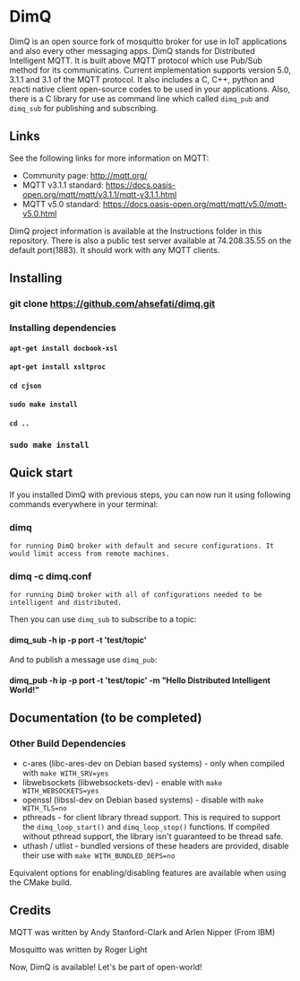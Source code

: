 DimQ 
=================

DimQ is an open source fork of mosquitto broker for use in IoT applications and also every other messaging apps.
DimQ stands for Distributed Intelligent MQTT. It is built above MQTT protocol which use Pub/Sub method for its communicatins. Current implementation supports version 5.0, 3.1.1 and 3.1 of the MQTT protocol. It also includes a C, C++, python and reacti native client open-source codes to be used in your applications.
Also, there is a C library for use as command line which called `dimq_pub` and `dimq_sub` for publishing and subscribing.

## Links

See the following links for more information on MQTT:

- Community page: <http://mqtt.org/>
- MQTT v3.1.1 standard: <https://docs.oasis-open.org/mqtt/mqtt/v3.1.1/mqtt-v3.1.1.html>
- MQTT v5.0 standard: <https://docs.oasis-open.org/mqtt/mqtt/v5.0/mqtt-v5.0.html>

DimQ project information is available at the Instructions folder in this repository.
There is also a public test server available at 74.208.35.55 on the default port(1883). It should work with any MQTT clients.



## Installing
### git clone https://github.com/ahsefati/dimq.git
   ### Installing dependencies
   #### `apt-get install docbook-xsl`
   #### `apt-get install xsltproc`
   #### `cd cjson`
   #### `sudo make install`
   #### `cd ..`
   ### `sudo make install`
   

## Quick start
If you installed DimQ with previous steps, you can now run it using following commands everywhere in your terminal:
    
### dimq
    for running DimQ broker with default and secure configurations. It would limit access from remote machines.

### dimq -c dimq.conf
    for running DimQ broker with all of configurations needed to be intelligent and distributed.

Then you can use `dimq_sub` to subscribe to a topic:

#### dimq_sub -h ip -p port -t 'test/topic'

And to publish a message use `dimq_pub`:

#### dimq_pub -h ip -p port -t 'test/topic' -m "Hello Distributed Intelligent World!"

## Documentation (to be completed)


### Other Build Dependencies

* c-ares (libc-ares-dev on Debian based systems) - only when compiled with `make WITH_SRV=yes`
* libwebsockets (libwebsockets-dev) - enable with `make WITH_WEBSOCKETS=yes`
* openssl (libssl-dev on Debian based systems) - disable with `make WITH_TLS=no`
* pthreads - for client library thread support. This is required to support the
  `dimq_loop_start()` and `dimq_loop_stop()` functions. If compiled
  without pthread support, the library isn't guaranteed to be thread safe.
* uthash / utlist - bundled versions of these headers are provided, disable their use with `make WITH_BUNDLED_DEPS=no`

Equivalent options for enabling/disabling features are available when using the CMake build.


## Credits
MQTT was written by Andy Stanford-Clark and Arlen Nipper (From IBM)

Mosquitto was written by Roger Light

Now, DimQ is available! Let's be part of open-world!
